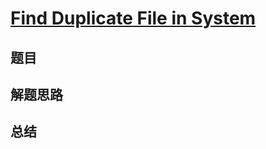# [Find Duplicate File in System](https://leetcode.com/problems/find-duplicate-file-in-system/)
## 题目


## 解题思路


## 总结


